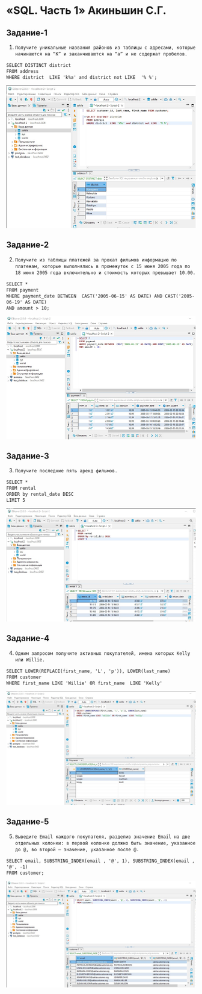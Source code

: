 # «SQL. Часть 1» Акиньшин С.Г.

## Задание-1

1. `Получите уникальные названия районов из таблицы с адресами, которые начинаются на “K” и заканчиваются на “a” и не содержат пробелов.`
```
SELECT DISTINCT district 
FROM address 
WHERE district  LIKE 'k%a' and district not LIKE  '% %';
```


![Link](https://github.com/akinya1974/SQL-1/blob/main/JPG/Задание-1.jpg)


## Задание-2

2. `Получите из таблицы платежей за прокат фильмов информацию по платежам, которые выполнялись в промежуток с 15 июня 2005 года по 18 июня 2005 года включительно и стоимость которых превышает 10.00.`
```
SELECT *
FROM payment
WHERE payment_date BETWEEN  CAST('2005-06-15' AS DATE) AND CAST('2005-06-19' AS DATE)
AND amount > 10;
```


![Link](https://github.com/akinya1974/SQL-1/blob/main/JPG/Задание-2.jpg)


## Задание-3

3. `Получите последние пять аренд фильмов.`
```
SELECT *  
FROM rental   
ORDER by rental_date DESC 
LIMIT 5
```


![Link](https://github.com/akinya1974/SQL-1/blob/main/JPG/Задание-3.jpg)

## Задание-4

4. `Одним запросом получите активных покупателей, имена которых Kelly или Willie.`
```
SELECT LOWER(REPLACE(first_name, 'L', 'p')), LOWER(last_name) 
FROM customer
WHERE first_name LIKE 'Willie' OR first_name  LIKE 'Kelly'
```


![Link](https://github.com/akinya1974/SQL-1/blob/main/JPG/Задание-4.jpg)

## Задание-5

5. `Выведите Email каждого покупателя, разделив значение Email на две отдельных колонки: в первой колонке должно быть значение, указанное до @, во второй — значение, указанное после @.`
```
SELECT email, SUBSTRING_INDEX(email , '@', 1), SUBSTRING_INDEX(email , '@', -1)
FROM customer;
```


![Link](https://github.com/akinya1974/SQL-1/blob/main/JPG/Задание-5.jpg)